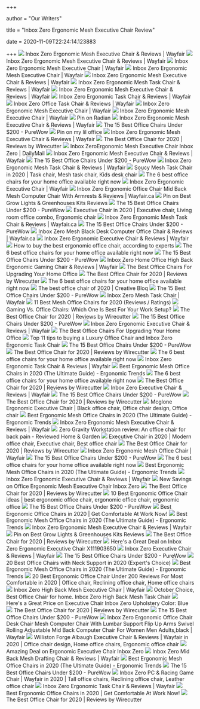 +++
        
author = "Our Writers"
        
title = "Inbox Zero Ergonomic Mesh Executive Chair Review"
        
date = 2020-11-09T22:24:14.123883
        
+++
[ ![](https://secure.img1-ag.wfcdn.com/im/17160394/resize-h800-w800%5Ecompr-r85/1284/128445517/Ergonomic+Mesh+Executive+Chair.jpg)](https://secure.img1-ag.wfcdn.com/im/17160394/resize-h800-w800%5Ecompr-r85/1284/128445517/Ergonomic+Mesh+Executive+Chair.jpg) Inbox Zero Ergonomic Mesh Executive Chair & Reviews | Wayfair
[ ![](https://secure.img1-ag.wfcdn.com/im/82996048/resize-h800-w800%5Ecompr-r85/1284/128445522/Ergonomic+Mesh+Executive+Chair.jpg)](https://secure.img1-ag.wfcdn.com/im/82996048/resize-h800-w800%5Ecompr-r85/1284/128445522/Ergonomic+Mesh+Executive+Chair.jpg) Inbox Zero Ergonomic Mesh Executive Chair & Reviews | Wayfair
[ ![](https://secure.img1-fg.wfcdn.com/im/46140811/compr-r85/1219/121993361/ergonomic-mesh-executive-chair.jpg)](https://secure.img1-fg.wfcdn.com/im/46140811/compr-r85/1219/121993361/ergonomic-mesh-executive-chair.jpg) Inbox Zero Ergonomic Mesh Executive Chair | Wayfair
[ ![](https://secure.img1-fg.wfcdn.com/im/63861030/resize-h800-w800%5Ecompr-r85/1219/121993187/Ergonomic+Mesh+Executive+Chair.jpg)](https://secure.img1-fg.wfcdn.com/im/63861030/resize-h800-w800%5Ecompr-r85/1219/121993187/Ergonomic+Mesh+Executive+Chair.jpg) Inbox Zero Ergonomic Mesh Executive Chair | Wayfair
[ ![](https://secure.img1-fg.wfcdn.com/im/09518789/resize-h800-w800%5Ecompr-r85/1219/121993351/Ergonomic+Mesh+Executive+Chair.jpg)](https://secure.img1-fg.wfcdn.com/im/09518789/resize-h800-w800%5Ecompr-r85/1219/121993351/Ergonomic+Mesh+Executive+Chair.jpg) Inbox Zero Ergonomic Mesh Executive Chair & Reviews | Wayfair
[ ![](https://secure.img1-fg.wfcdn.com/im/00628913/resize-h800-w800%5Ecompr-r85/1099/109994013/Ergonomic+Mesh+Task+Chair.jpg)](https://secure.img1-fg.wfcdn.com/im/00628913/resize-h800-w800%5Ecompr-r85/1099/109994013/Ergonomic+Mesh+Task+Chair.jpg) Inbox Zero Ergonomic Mesh Task Chair & Reviews | Wayfair
[ ![](https://secure.img1-fg.wfcdn.com/im/52528907/resize-h800-w800%5Ecompr-r85/1262/126247024/Ergonomic+Mesh+Executive+Chair.jpg)](https://secure.img1-fg.wfcdn.com/im/52528907/resize-h800-w800%5Ecompr-r85/1262/126247024/Ergonomic+Mesh+Executive+Chair.jpg) Inbox Zero Ergonomic Mesh Executive Chair & Reviews | Wayfair
[ ![](https://secure.img1-fg.wfcdn.com/im/82190692/resize-h800-w800%5Ecompr-r85/1218/121817672/Ergonomic+Task+Chair.jpg)](https://secure.img1-fg.wfcdn.com/im/82190692/resize-h800-w800%5Ecompr-r85/1218/121817672/Ergonomic+Task+Chair.jpg) Inbox Zero Ergonomic Task Chair & Reviews | Wayfair
[ ![](https://secure.img1-fg.wfcdn.com/im/62517328/compr-r85/1154/115444065/office-task-chair.jpg)](https://secure.img1-fg.wfcdn.com/im/62517328/compr-r85/1154/115444065/office-task-chair.jpg) Inbox Zero Office Task Chair & Reviews | Wayfair
[ ![](https://secure.img1-fg.wfcdn.com/im/41064781/resize-h800-w800%5Ecompr-r85/1294/129447201/Ergonomic+Mesh+Executive+Chair.jpg)](https://secure.img1-fg.wfcdn.com/im/41064781/resize-h800-w800%5Ecompr-r85/1294/129447201/Ergonomic+Mesh+Executive+Chair.jpg) Inbox Zero Ergonomic Mesh Executive Chair | Wayfair
[ ![](https://secure.img1-fg.wfcdn.com/im/44146331/resize-h800-w800%5Ecompr-r85/1183/118391807/Ergonomic+Mesh+Executive+Chair.jpg)](https://secure.img1-fg.wfcdn.com/im/44146331/resize-h800-w800%5Ecompr-r85/1183/118391807/Ergonomic+Mesh+Executive+Chair.jpg) Inbox Zero Ergonomic Mesh Executive Chair | Wayfair
[ ![](https://i.pinimg.com/originals/c2/25/e3/c225e3d7bab0262a41d1e62d367229bc.png)](https://i.pinimg.com/originals/c2/25/e3/c225e3d7bab0262a41d1e62d367229bc.png) Pin on Radian
[ ![](https://secure.img1-fg.wfcdn.com/im/71276152/resize-h800-w800%5Ecompr-r85/1262/126249166/Ergonomic+Mesh+Executive+Chair.jpg)](https://secure.img1-fg.wfcdn.com/im/71276152/resize-h800-w800%5Ecompr-r85/1262/126249166/Ergonomic+Mesh+Executive+Chair.jpg) Inbox Zero Ergonomic Mesh Executive Chair & Reviews | Wayfair
[ ![](https://purewows3.imgix.net/images/articles/2020_10/10.jpg?auto=format,compress&cs=strip)](https://purewows3.imgix.net/images/articles/2020_10/10.jpg?auto=format,compress&cs=strip) The 15 Best Office Chairs Under $200 - PureWow
[ ![](https://i.pinimg.com/originals/0d/7f/ef/0d7fef8b39eda38b372fc035e3610dbb.png)](https://i.pinimg.com/originals/0d/7f/ef/0d7fef8b39eda38b372fc035e3610dbb.png) Pin on my lil office
[ ![](https://secure.img1-fg.wfcdn.com/im/71781482/resize-h800-w800%5Ecompr-r85/1212/121247556/Ergonomic+Mesh+Executive+Chair.jpg)](https://secure.img1-fg.wfcdn.com/im/71781482/resize-h800-w800%5Ecompr-r85/1212/121247556/Ergonomic+Mesh+Executive+Chair.jpg) Inbox Zero Ergonomic Mesh Executive Chair & Reviews | Wayfair
[ ![](https://cdn.thewirecutter.com/wp-content/media/2020/09/officechairs-2048px-9607.jpg?auto=webp&crop=1.91:1&width=1200)](https://cdn.thewirecutter.com/wp-content/media/2020/09/officechairs-2048px-9607.jpg?auto=webp&crop=1.91:1&width=1200) The Best Office Chair for 2020 | Reviews by Wirecutter
[ ![](https://secure.img1-fg.wfcdn.com/im/92197172/resize-h400-w400%5Ecompr-r85/1219/121993237/.jpg)](https://secure.img1-fg.wfcdn.com/im/92197172/resize-h400-w400%5Ecompr-r85/1219/121993237/.jpg) Inbox ZeroErgonomic Mesh Executive Chair Inbox Zero | DailyMail
[ ![](https://secure.img1-ag.wfcdn.com/im/22317819/resize-h800-w800%5Ecompr-r85/1293/129396857/Ergonomic+Mesh+Executive+Chair.jpg)](https://secure.img1-ag.wfcdn.com/im/22317819/resize-h800-w800%5Ecompr-r85/1293/129396857/Ergonomic+Mesh+Executive+Chair.jpg) Inbox Zero Ergonomic Mesh Executive Chair & Reviews | Wayfair
[ ![](https://purewows3.imgix.net/images/articles/2020_10/office_chair_cat.jpg?auto=format,compress&cs=strip)](https://purewows3.imgix.net/images/articles/2020_10/office_chair_cat.jpg?auto=format,compress&cs=strip) The 15 Best Office Chairs Under $200 - PureWow
[ ![](https://secure.img1-fg.wfcdn.com/im/67994112/resize-h800-w800%5Ecompr-r85/1198/119849391/Ergonomic+Mesh+Task+Chair.jpg)](https://secure.img1-fg.wfcdn.com/im/67994112/resize-h800-w800%5Ecompr-r85/1198/119849391/Ergonomic+Mesh+Task+Chair.jpg) Inbox Zero Ergonomic Mesh Task Chair & Reviews | Wayfair
[ ![](https://i.pinimg.com/originals/70/7d/4e/707d4e98b71e518bb226c4658af66604.jpg)](https://i.pinimg.com/originals/70/7d/4e/707d4e98b71e518bb226c4658af66604.jpg) Soucy Mesh Task Chair in 2020 | Task chair, Mesh task chair, Kids desk chair
[ ![](https://images.fastcompany.net/image/upload/w_596,c_limit,q_auto:best,f_auto/wp-cms/uploads/2020/08/i-1-The-best-office-chairs-to-upgrade-your-WFH-setup-now-The-best-office-chairs-to-upgrade-your-WFH-setup-now-andel-task-chair.jpg)](https://images.fastcompany.net/image/upload/w_596,c_limit,q_auto:best,f_auto/wp-cms/uploads/2020/08/i-1-The-best-office-chairs-to-upgrade-your-WFH-setup-now-The-best-office-chairs-to-upgrade-your-WFH-setup-now-andel-task-chair.jpg) The 6 best office chairs for your home office available right now
[ ![](https://secure.img1-fg.wfcdn.com/im/04032228/resize-h800-w800%5Ecompr-r85/1206/120657378/Ergonomic+Executive+Chair.jpg)](https://secure.img1-fg.wfcdn.com/im/04032228/resize-h800-w800%5Ecompr-r85/1206/120657378/Ergonomic+Executive+Chair.jpg) Inbox Zero Ergonomic Executive Chair | Wayfair
[ ![](https://secure.img1-fg.wfcdn.com/im/01395543/compr-r85/1203/120329675/ergonomic-office-chair-mid-back-mesh-computer-chair-with-armrests.jpg)](https://secure.img1-fg.wfcdn.com/im/01395543/compr-r85/1203/120329675/ergonomic-office-chair-mid-back-mesh-computer-chair-with-armrests.jpg) Inbox Zero Ergonomic Office Chair Mid Back Mesh Computer Chair With  Armrests & Reviews | Wayfair.ca
[ ![](https://i.pinimg.com/originals/fd/14/44/fd1444459b2b23419432ecadbc3742df.jpg)](https://i.pinimg.com/originals/fd/14/44/fd1444459b2b23419432ecadbc3742df.jpg) Pin on Best Grow Lights & Greenhouses Kits Reviews
[ ![](https://purewows3.imgix.net/images/articles/2020_10/5.jpg?auto=format,compress&cs=strip)](https://purewows3.imgix.net/images/articles/2020_10/5.jpg?auto=format,compress&cs=strip) The 15 Best Office Chairs Under $200 - PureWow
[ ![](https://i.pinimg.com/originals/0f/7b/6b/0f7b6b334a27463c4a6567a6da343acb.png)](https://i.pinimg.com/originals/0f/7b/6b/0f7b6b334a27463c4a6567a6da343acb.png) Executive Chair in 2020 | Executive chair, Living room office combo, Ergonomic  chair
[ ![](https://secure.img1-fg.wfcdn.com/im/37978892/resize-h800-w800%5Ecompr-r85/1198/119849315/Ergonomic+Mesh+Task+Chair.jpg)](https://secure.img1-fg.wfcdn.com/im/37978892/resize-h800-w800%5Ecompr-r85/1198/119849315/Ergonomic+Mesh+Task+Chair.jpg) Inbox Zero Ergonomic Mesh Task Chair & Reviews | Wayfair.ca
[ ![](https://purewows3.imgix.net/images/articles/2020_10/6.jpg?auto=format,compress&cs=strip)](https://purewows3.imgix.net/images/articles/2020_10/6.jpg?auto=format,compress&cs=strip) The 15 Best Office Chairs Under $200 - PureWow
[ ![](https://secure.img1-fg.wfcdn.com/im/87751006/resize-h800-w800%5Ecompr-r85/1231/123109881/Mesh+Black+Desk+Computer+Office+Chair.jpg)](https://secure.img1-fg.wfcdn.com/im/87751006/resize-h800-w800%5Ecompr-r85/1231/123109881/Mesh+Black+Desk+Computer+Office+Chair.jpg) Inbox Zero Mesh Black Desk Computer Office Chair & Reviews | Wayfair.ca
[ ![](https://secure.img1-fg.wfcdn.com/im/21203894/resize-h800-w800%5Ecompr-r85/1234/123470172/Ergonomic+Executive+Chair.jpg)](https://secure.img1-fg.wfcdn.com/im/21203894/resize-h800-w800%5Ecompr-r85/1234/123470172/Ergonomic+Executive+Chair.jpg) Inbox Zero Ergonomic Executive Chair & Reviews | Wayfair
[ ![](https://media2.s-nbcnews.com/i/newscms/2020_25/3390893/ergonomic-office-chairs-kr-2x1-tease-200618_38008296185ce90fd52b401caf79df24.jpg)](https://media2.s-nbcnews.com/i/newscms/2020_25/3390893/ergonomic-office-chairs-kr-2x1-tease-200618_38008296185ce90fd52b401caf79df24.jpg) How to buy the best ergonomic office chair, according to experts
[ ![](https://images.fastcompany.net/image/upload/w_596,c_limit,q_auto:best,f_auto/wp-cms/uploads/2020/08/i-4-The-best-office-chairs-to-upgrade-your-WFH-setup-now-The-best-office-chairs-to-upgrade-your-WFH-setup-now-ikea-langfjall-.jpg)](https://images.fastcompany.net/image/upload/w_596,c_limit,q_auto:best,f_auto/wp-cms/uploads/2020/08/i-4-The-best-office-chairs-to-upgrade-your-WFH-setup-now-The-best-office-chairs-to-upgrade-your-WFH-setup-now-ikea-langfjall-.jpg) The 6 best office chairs for your home office available right now
[ ![](https://purewows3.imgix.net/images/articles/2020_10/11.jpg?auto=format,compress&cs=strip)](https://purewows3.imgix.net/images/articles/2020_10/11.jpg?auto=format,compress&cs=strip) The 15 Best Office Chairs Under $200 - PureWow
[ ![](https://secure.img1-fg.wfcdn.com/im/19821239/resize-h800-w800%5Ecompr-r85/1255/125566023/Home+Office+High+Back+Ergonomic+Gaming+Chair.jpg)](https://secure.img1-fg.wfcdn.com/im/19821239/resize-h800-w800%5Ecompr-r85/1255/125566023/Home+Office+High+Back+Ergonomic+Gaming+Chair.jpg) Inbox Zero Home Office High Back Ergonomic Gaming Chair & Reviews | Wayfair
[ ![](https://specials-images.forbesimg.com/imageserve/5eea485bdb3b680006a1e736/960x0.jpg?cropX1=0&cropX2=800&cropY1=233&cropY2=766)](https://specials-images.forbesimg.com/imageserve/5eea485bdb3b680006a1e736/960x0.jpg?cropX1=0&cropX2=800&cropY1=233&cropY2=766) The Best Office Chairs For Upgrading Your Home Office
[ ![](https://cdn.thewirecutter.com/wp-content/uploads/2019/10/office-chair-lowres-5974-630x420.jpg)](https://cdn.thewirecutter.com/wp-content/uploads/2019/10/office-chair-lowres-5974-630x420.jpg) The Best Office Chair for 2020 | Reviews by Wirecutter
[ ![](https://images.fastcompany.net/image/upload/w_596,c_limit,q_auto:best,f_auto/wp-cms/uploads/2020/08/i-3-The-best-office-chairs-to-upgrade-your-WFH-setup-now-The-best-office-chairs-to-upgrade-your-WFH-setup-now-ikea-jarvfjallet.jpg)](https://images.fastcompany.net/image/upload/w_596,c_limit,q_auto:best,f_auto/wp-cms/uploads/2020/08/i-3-The-best-office-chairs-to-upgrade-your-WFH-setup-now-The-best-office-chairs-to-upgrade-your-WFH-setup-now-ikea-jarvfjallet.jpg) The 6 best office chairs for your home office available right now
[ ![](https://cdn.mos.cms.futurecdn.net/NkRwHsoDezP3MuJnwDvjhh.jpg)](https://cdn.mos.cms.futurecdn.net/NkRwHsoDezP3MuJnwDvjhh.jpg) The best office chair of 2020 | Creative Bloq
[ ![](https://purewows3.imgix.net/images/articles/2020_10/1..jpg?auto=format,compress&cs=strip)](https://purewows3.imgix.net/images/articles/2020_10/1..jpg?auto=format,compress&cs=strip) The 15 Best Office Chairs Under $200 - PureWow
[ ![](https://secure.img1-fg.wfcdn.com/im/77872295/resize-h800-w800%5Ecompr-r85/1227/122769007/Mesh+Task+Chair.jpg)](https://secure.img1-fg.wfcdn.com/im/77872295/resize-h800-w800%5Ecompr-r85/1227/122769007/Mesh+Task+Chair.jpg) Inbox Zero Mesh Task Chair | Wayfair
[ ![](https://www.btod.com/blog/wp-content/uploads/2019/03/best-mesh-office-chairs-2020-blog-header.jpg)](https://www.btod.com/blog/wp-content/uploads/2019/03/best-mesh-office-chairs-2020-blog-header.jpg) 11 Best Mesh Office Chairs for 2020 (Reviews / Ratings)
[ ![](https://specials-images.forbesimg.com/imageserve/5e8e572c93ef920006d3a192/960x0.jpg?fit=scale)](https://specials-images.forbesimg.com/imageserve/5e8e572c93ef920006d3a192/960x0.jpg?fit=scale) Gaming Vs. Office Chairs: Which One Is Best For Your Work Setup?
[ ![](https://cdn.thewirecutter.com/wp-content/uploads/2018/04/office-chair-lowres-5983-630x420.jpg)](https://cdn.thewirecutter.com/wp-content/uploads/2018/04/office-chair-lowres-5983-630x420.jpg) The Best Office Chair for 2020 | Reviews by Wirecutter
[ ![](https://purewows3.imgix.net/images/articles/2020_10/7.jpg?auto=format,compress&cs=strip)](https://purewows3.imgix.net/images/articles/2020_10/7.jpg?auto=format,compress&cs=strip) The 15 Best Office Chairs Under $200 - PureWow
[ ![](https://secure.img1-fg.wfcdn.com/im/32094413/resize-h800-w800%5Ecompr-r85/1234/123469939/Ergonomic+Executive+Chair.jpg)](https://secure.img1-fg.wfcdn.com/im/32094413/resize-h800-w800%5Ecompr-r85/1234/123469939/Ergonomic+Executive+Chair.jpg) Inbox Zero Ergonomic Executive Chair & Reviews | Wayfair
[ ![](https://specials-images.forbesimg.com/imageserve/5f203f62953761c471e7740d/960x0.jpg?fit=scale)](https://specials-images.forbesimg.com/imageserve/5f203f62953761c471e7740d/960x0.jpg?fit=scale) The Best Office Chairs For Upgrading Your Home Office
[ ![](https://secure.img1-fg.wfcdn.com/im/41175331/resize-h310-w310%5Ecompr-r85/1250/120981812/Ergonomic+Task+Chair.jpg)](https://secure.img1-fg.wfcdn.com/im/41175331/resize-h310-w310%5Ecompr-r85/1250/120981812/Ergonomic+Task+Chair.jpg) Top 11 tips to buying a Luxury Office Chair and Inbox Zero Ergonomic Task  Chair
[ ![](https://purewows3.imgix.net/images/articles/2020_10/3.jpg?auto=format,compress&cs=strip)](https://purewows3.imgix.net/images/articles/2020_10/3.jpg?auto=format,compress&cs=strip) The 15 Best Office Chairs Under $200 - PureWow
[ ![](https://d1b5h9psu9yexj.cloudfront.net/5707/Herman-Miller-Aeron_20180409-135854_full.jpg)](https://d1b5h9psu9yexj.cloudfront.net/5707/Herman-Miller-Aeron_20180409-135854_full.jpg) The Best Office Chair for 2020 | Reviews by Wirecutter
[ ![](https://images.fastcompany.net/image/upload/w_596,c_limit,q_auto:best,f_auto/wp-cms/uploads/2020/08/i-5-The-best-office-chairs-to-upgrade-your-WFH-setup-now-The-best-office-chairs-to-upgrade-your-WFH-setup-now-knoll-regeneration-chair.jpg)](https://images.fastcompany.net/image/upload/w_596,c_limit,q_auto:best,f_auto/wp-cms/uploads/2020/08/i-5-The-best-office-chairs-to-upgrade-your-WFH-setup-now-The-best-office-chairs-to-upgrade-your-WFH-setup-now-knoll-regeneration-chair.jpg) The 6 best office chairs for your home office available right now
[ ![](https://secure.img1-fg.wfcdn.com/im/14265056/resize-h800-w800%5Ecompr-r85/1257/125778072/Ergonomic+Task+Chair.jpg)](https://secure.img1-fg.wfcdn.com/im/14265056/resize-h800-w800%5Ecompr-r85/1257/125778072/Ergonomic+Task+Chair.jpg) Inbox Zero Ergonomic Task Chair & Reviews | Wayfair
[ ![](http://ergonomictrends.com/wp-content/uploads/2019/12/XUER-Ergonomic-Office-Chair-Review.jpg)](http://ergonomictrends.com/wp-content/uploads/2019/12/XUER-Ergonomic-Office-Chair-Review.jpg) Best Ergonomic Mesh Office Chairs in 2020 (The Ultimate Guide) - Ergonomic  Trends
[ ![](https://images.fastcompany.net/image/upload/w_1280,f_auto,q_auto,fl_lossy/wp-cms/uploads/2020/08/p-1-The-best-office-chairs-to-upgrade-your-WFH-setup-now.jpg)](https://images.fastcompany.net/image/upload/w_1280,f_auto,q_auto,fl_lossy/wp-cms/uploads/2020/08/p-1-The-best-office-chairs-to-upgrade-your-WFH-setup-now.jpg) The 6 best office chairs for your home office available right now
[ ![](https://d1b5h9psu9yexj.cloudfront.net/25877/Herman-Miller-Sayl_20180409-162623_full.jpg)](https://d1b5h9psu9yexj.cloudfront.net/25877/Herman-Miller-Sayl_20180409-162623_full.jpg) The Best Office Chair for 2020 | Reviews by Wirecutter
[ ![](https://secure.img1-fg.wfcdn.com/im/77977898/resize-h800-w800%5Ecompr-r85/1217/121746956/Executive+Chair.jpg)](https://secure.img1-fg.wfcdn.com/im/77977898/resize-h800-w800%5Ecompr-r85/1217/121746956/Executive+Chair.jpg) Inbox Zero Executive Chair & Reviews | Wayfair
[ ![](https://purewows3.imgix.net/images/articles/2020_10/4.jpg?auto=format,compress&cs=strip)](https://purewows3.imgix.net/images/articles/2020_10/4.jpg?auto=format,compress&cs=strip) The 15 Best Office Chairs Under $200 - PureWow
[ ![](https://d1b5h9psu9yexj.cloudfront.net/25878/HON-Exposure_20180409-142502_full.jpg)](https://d1b5h9psu9yexj.cloudfront.net/25878/HON-Exposure_20180409-142502_full.jpg) The Best Office Chair for 2020 | Reviews by Wirecutter
[ ![](https://i.pinimg.com/474x/c0/8a/bc/c08abc175b93869738a162226e925d65.jpg)](https://i.pinimg.com/474x/c0/8a/bc/c08abc175b93869738a162226e925d65.jpg) Mcglone Ergonomic Executive Chair | Black office chair, Office chair  design, Office chair
[ ![](http://ergonomictrends.com/wp-content/uploads/2018/01/Duramont-Ergonomic-Office-Chair-review.jpg)](http://ergonomictrends.com/wp-content/uploads/2018/01/Duramont-Ergonomic-Office-Chair-review.jpg) Best Ergonomic Mesh Office Chairs in 2020 (The Ultimate Guide) - Ergonomic  Trends
[ ![](https://secure.img1-ag.wfcdn.com/im/32270457/resize-h500-p1-w500%5Ecompr-r85/1284/128445518/default_name.jpg)](https://secure.img1-ag.wfcdn.com/im/32270457/resize-h500-p1-w500%5Ecompr-r85/1284/128445518/default_name.jpg) Inbox Zero Ergonomic Mesh Executive Chair & Reviews | Wayfair
[ ![](https://reviewed-com-res.cloudinary.com/image/fetch/s--eTvTzCNl--/b_white,c_limit,cs_srgb,f_auto,fl_progressive.strip_profile,g_center,q_auto,w_972/https://reviewed-production.s3.amazonaws.com/1583185397018/zero-gravity-workstation.jpg)](https://reviewed-com-res.cloudinary.com/image/fetch/s--eTvTzCNl--/b_white,c_limit,cs_srgb,f_auto,fl_progressive.strip_profile,g_center,q_auto,w_972/https://reviewed-production.s3.amazonaws.com/1583185397018/zero-gravity-workstation.jpg) Zero Gravity Workstation review: An office chair for back pain - Reviewed  Home & Garden
[ ![](https://i.pinimg.com/originals/ae/0b/3f/ae0b3f95d1ca81ecba981d6ce6d824b7.jpg)](https://i.pinimg.com/originals/ae/0b/3f/ae0b3f95d1ca81ecba981d6ce6d824b7.jpg) Executive Chair in 2020 | Modern office chair, Executive chair, Best office  chair
[ ![](https://cdn.thewirecutter.com/wp-content/media/2020/09/officechairs-2048px-5976.jpg?auto=webp&quality=75&width=1024)](https://cdn.thewirecutter.com/wp-content/media/2020/09/officechairs-2048px-5976.jpg?auto=webp&quality=75&width=1024) The Best Office Chair for 2020 | Reviews by Wirecutter
[ ![](https://secure.img1-fg.wfcdn.com/im/59572897/compr-r85/1235/123551729/ergonomic-mesh-office-chair.jpg)](https://secure.img1-fg.wfcdn.com/im/59572897/compr-r85/1235/123551729/ergonomic-mesh-office-chair.jpg) Inbox Zero Ergonomic Mesh Office Chair | Wayfair
[ ![](https://purewows3.imgix.net/images/articles/2020_10/9.jpg?auto=format,compress&cs=strip)](https://purewows3.imgix.net/images/articles/2020_10/9.jpg?auto=format,compress&cs=strip) The 15 Best Office Chairs Under $200 - PureWow
[ ![](https://images.fastcompany.net/image/upload/w_596,c_limit,q_auto:best,f_auto/wp-cms/uploads/2020/08/i-6-The-best-office-chairs-to-upgrade-your-WFH-setup-now-district-eight-akorn.jpg)](https://images.fastcompany.net/image/upload/w_596,c_limit,q_auto:best,f_auto/wp-cms/uploads/2020/08/i-6-The-best-office-chairs-to-upgrade-your-WFH-setup-now-district-eight-akorn.jpg) The 6 best office chairs for your home office available right now
[ ![](http://ergonomictrends.com/wp-content/uploads/2020/02/Nouhaus-Ergo3D-office-chair-review.jpg)](http://ergonomictrends.com/wp-content/uploads/2020/02/Nouhaus-Ergo3D-office-chair-review.jpg) Best Ergonomic Mesh Office Chairs in 2020 (The Ultimate Guide) - Ergonomic  Trends
[ ![](https://secure.img1-fg.wfcdn.com/im/24503130/resize-h800-w800%5Ecompr-r85/1251/125194449/Ergonomic+Executive+Chair.jpg)](https://secure.img1-fg.wfcdn.com/im/24503130/resize-h800-w800%5Ecompr-r85/1251/125194449/Ergonomic+Executive+Chair.jpg) Inbox Zero Ergonomic Executive Chair & Reviews | Wayfair
[ ![](https://images.prod.meredith.com/product/8a2dbc8cddf6988598337c11c2ab0db0/1595930487982/l/office-ergonomic-mesh-executive-chair-inbox-zero)](https://images.prod.meredith.com/product/8a2dbc8cddf6988598337c11c2ab0db0/1595930487982/l/office-ergonomic-mesh-executive-chair-inbox-zero) New Savings on Office Ergonomic Mesh Executive Chair Inbox Zero
[ ![](https://d1b5h9psu9yexj.cloudfront.net/5706/Steelcase-Gesture_20190620-161843_full.jpg)](https://d1b5h9psu9yexj.cloudfront.net/5706/Steelcase-Gesture_20190620-161843_full.jpg) The Best Office Chair for 2020 | Reviews by Wirecutter
[ ![](https://i.pinimg.com/236x/4a/29/d1/4a29d13dd3bece6151c0495a6748fcd6--best-ergonomic-office-chair-gaming-chair.jpg)](https://i.pinimg.com/236x/4a/29/d1/4a29d13dd3bece6151c0495a6748fcd6--best-ergonomic-office-chair-gaming-chair.jpg) 10 Best Ergonomic Office Chair ideas | best ergonomic office chair, ergonomic  office chair, ergonomic office
[ ![](https://purewows3.imgix.net/images/articles/2020_10/14.jpg?auto=format,compress&cs=strip)](https://purewows3.imgix.net/images/articles/2020_10/14.jpg?auto=format,compress&cs=strip) The 15 Best Office Chairs Under $200 - PureWow
[ ![](https://thegeniusreview.com/wp-content/uploads/2017/11/ergohuman-lem4erg_new_angle_retouchedblack_0-e1511939746264.jpg)](https://thegeniusreview.com/wp-content/uploads/2017/11/ergohuman-lem4erg_new_angle_retouchedblack_0-e1511939746264.jpg) Best Ergonomic Office Chairs in 2020 | Get Comfortable At Work Now!
[ ![](http://ergonomictrends.com/wp-content/uploads/2019/12/Clatina-Mesh-Executive-Chair-Review.jpg)](http://ergonomictrends.com/wp-content/uploads/2019/12/Clatina-Mesh-Executive-Chair-Review.jpg) Best Ergonomic Mesh Office Chairs in 2020 (The Ultimate Guide) - Ergonomic  Trends
[ ![](https://secure.img1-fg.wfcdn.com/im/66274807/resize-h800-w800%5Ecompr-r85/1212/121247566/Ergonomic+Mesh+Executive+Chair.jpg)](https://secure.img1-fg.wfcdn.com/im/66274807/resize-h800-w800%5Ecompr-r85/1212/121247566/Ergonomic+Mesh+Executive+Chair.jpg) Inbox Zero Ergonomic Mesh Executive Chair & Reviews | Wayfair
[ ![](https://i.pinimg.com/originals/85/c4/78/85c478de424ccab9d0c9fc77b5efcb3b.jpg)](https://i.pinimg.com/originals/85/c4/78/85c478de424ccab9d0c9fc77b5efcb3b.jpg) Pin on Best Grow Lights & Greenhouses Kits Reviews
[ ![](https://cdn.thewirecutter.com/wp-content/media/2020/09/officechairs-2048px-5970.jpg?auto=webp&quality=75&width=1024)](https://cdn.thewirecutter.com/wp-content/media/2020/09/officechairs-2048px-5970.jpg?auto=webp&quality=75&width=1024) The Best Office Chair for 2020 | Reviews by Wirecutter
[ ![](https://images.prod.meredith.com/product/56a98b8c7252613a0b1c7078b7f65d34/1592583133336/l/inbox-zero-ergonomic-executive-chair-x111903650)](https://images.prod.meredith.com/product/56a98b8c7252613a0b1c7078b7f65d34/1592583133336/l/inbox-zero-ergonomic-executive-chair-x111903650) Here's a Great Deal on Inbox Zero Ergonomic Executive Chair X111903650
[ ![](https://secure.img1-fg.wfcdn.com/im/51454156/resize-h800-w800%5Ecompr-r85/1233/123383722/Executive+Chair.jpg)](https://secure.img1-fg.wfcdn.com/im/51454156/resize-h800-w800%5Ecompr-r85/1233/123383722/Executive+Chair.jpg) Inbox Zero Executive Chair & Reviews | Wayfair
[ ![](https://purewows3.imgix.net/images/articles/2020_10/12.jpg?auto=format,compress&cs=strip)](https://purewows3.imgix.net/images/articles/2020_10/12.jpg?auto=format,compress&cs=strip) The 15 Best Office Chairs Under $200 - PureWow
[ ![](https://cdn.autonomous.ai/static/upload/images/common/upload/20201022/20-Best-Office-Chairs-with-Neck-Support-in-2020-Experts-Choice_10462e025e90.jpg)](https://cdn.autonomous.ai/static/upload/images/common/upload/20201022/20-Best-Office-Chairs-with-Neck-Support-in-2020-Experts-Choice_10462e025e90.jpg) 20 Best Office Chairs with Neck Support in 2020 (Expert's Choice)
[ ![](http://ergonomictrends.com/wp-content/uploads/2019/12/Modway-Edge-Mesh-White-Chair-Review.jpg)](http://ergonomictrends.com/wp-content/uploads/2019/12/Modway-Edge-Mesh-White-Chair-Review.jpg) Best Ergonomic Mesh Office Chairs in 2020 (The Ultimate Guide) - Ergonomic  Trends
[ ![](https://i.pinimg.com/originals/99/a5/56/99a556b9b6c07b71f1c43bd75816efa6.png)](https://i.pinimg.com/originals/99/a5/56/99a556b9b6c07b71f1c43bd75816efa6.png) 20 Best Ergonomic Office Chair Under 200 Reviews For Most Comfortable in  2020 | Office chair, Reclining office chair, Home office chairs
[ ![](https://secure.img1-fg.wfcdn.com/im/17640862/compr-r85/1146/114651929/high-back-mesh-executive-chair.jpg)](https://secure.img1-fg.wfcdn.com/im/17640862/compr-r85/1146/114651929/high-back-mesh-executive-chair.jpg) Inbox Zero High Back Mesh Executive Chair | Wayfair
[ ![](https://secure.img1-fg.wfcdn.com/im/31869782/resize-h310-w310%5Ecompr-r85/1796/126716890/Mesh+Task+Chair.jpg)](https://secure.img1-fg.wfcdn.com/im/31869782/resize-h310-w310%5Ecompr-r85/1796/126716890/Mesh+Task+Chair.jpg) October Choice, Best Office Chair for home. Inbox Zero High Back Mesh Task  Chair
[ ![](https://images.prod.meredith.com/product/e8da0eeb2163b7fb4669a4b427496058/1587117831454/l/ergonomic-office-chairs-red-inbox-zero-upholstery-color-blue)](https://images.prod.meredith.com/product/e8da0eeb2163b7fb4669a4b427496058/1587117831454/l/ergonomic-office-chairs-red-inbox-zero-upholstery-color-blue) Here's a Great Price on Executive Chair Inbox Zero Upholstery Color: Blue
[ ![](https://cdn.thewirecutter.com/wp-content/media/2020/09/officechairs-2048px-9393.jpg?auto=webp&quality=75&width=320)](https://cdn.thewirecutter.com/wp-content/media/2020/09/officechairs-2048px-9393.jpg?auto=webp&quality=75&width=320) The Best Office Chair for 2020 | Reviews by Wirecutter
[ ![](https://purewows3.imgix.net/images/articles/2020_10/2.jpg?auto=format,compress&cs=strip)](https://purewows3.imgix.net/images/articles/2020_10/2.jpg?auto=format,compress&cs=strip) The 15 Best Office Chairs Under $200 - PureWow
[ ![](https://secure.img1-fg.wfcdn.com/im/77507435/compr-r85/1211/121166260/ergonomic-office-chair-desk-chair-mesh-computer-chair-with-lumbar-support-flip-up-arms-swivel-rolling-adjustable-mid-back-computer-chair-for-women-men-adultsblack.jpg)](https://secure.img1-fg.wfcdn.com/im/77507435/compr-r85/1211/121166260/ergonomic-office-chair-desk-chair-mesh-computer-chair-with-lumbar-support-flip-up-arms-swivel-rolling-adjustable-mid-back-computer-chair-for-women-men-adultsblack.jpg) Inbox Zero Ergonomic Office Chair Desk Chair Mesh Computer Chair With  Lumbar Support Flip Up Arms Swivel Rolling Adjustable Mid Back Computer  Chair For Women Men Adults,black | Wayfair
[ ![](https://i.pinimg.com/originals/22/f4/a0/22f4a0cfcbc1fea4ea172753c4226ba8.png)](https://i.pinimg.com/originals/22/f4/a0/22f4a0cfcbc1fea4ea172753c4226ba8.png) Williston Forge Albaugh Executive Chair & Reviews | Wayfair in 2020 | Office  chair design, Home office chairs, Ergonomic office chair
[ ![](https://images.prod.meredith.com/product/07191213a18f84a991d4592938d954de/1597658522345/l/ergonomic-executive-chair-inbox-zero)](https://images.prod.meredith.com/product/07191213a18f84a991d4592938d954de/1597658522345/l/ergonomic-executive-chair-inbox-zero) Amazing Deal on Ergonomic Executive Chair Inbox Zero
[ ![](https://secure.img1-fg.wfcdn.com/im/72200887/compr-r85/9008/90089504/mid-back-mesh-drafting-chair.jpg)](https://secure.img1-fg.wfcdn.com/im/72200887/compr-r85/9008/90089504/mid-back-mesh-drafting-chair.jpg) Inbox Zero Mid Back Mesh Drafting Chair & Reviews | Wayfair
[ ![](http://ergonomictrends.com/wp-content/uploads/2019/12/AmazonBasics-Mesh-Office-Chair-Review.jpg)](http://ergonomictrends.com/wp-content/uploads/2019/12/AmazonBasics-Mesh-Office-Chair-Review.jpg) Best Ergonomic Mesh Office Chairs in 2020 (The Ultimate Guide) - Ergonomic  Trends
[ ![](https://purewows3.imgix.net/images/articles/2020_10/13.jpg?auto=format,compress&cs=strip)](https://purewows3.imgix.net/images/articles/2020_10/13.jpg?auto=format,compress&cs=strip) The 15 Best Office Chairs Under $200 - PureWow
[ ![](https://i.pinimg.com/474x/dc/c9/ef/dcc9efc8c5d632a17f5b4dd717bb5947.jpg)](https://i.pinimg.com/474x/dc/c9/ef/dcc9efc8c5d632a17f5b4dd717bb5947.jpg) Inbox Zero PC & Racing Game Chair | Wayfair in 2020 | Tall office chairs,  Reclining office chair, Leather office chair
[ ![](https://secure.img1-fg.wfcdn.com/im/80248917/resize-h800-w800%5Ecompr-r85/1273/127338499/Ergonomic+Task+Chair.jpg)](https://secure.img1-fg.wfcdn.com/im/80248917/resize-h800-w800%5Ecompr-r85/1273/127338499/Ergonomic+Task+Chair.jpg) Inbox Zero Ergonomic Task Chair & Reviews | Wayfair
[ ![](https://thegeniusreview.com/wp-content/uploads/2017/11/Cover-Image-HOF-Web-Blog-1-Top-3-Best-Executive-Office-Chairs-For-People-Who-Like-to-Lean-Back.jpg)](https://thegeniusreview.com/wp-content/uploads/2017/11/Cover-Image-HOF-Web-Blog-1-Top-3-Best-Executive-Office-Chairs-For-People-Who-Like-to-Lean-Back.jpg) Best Ergonomic Office Chairs in 2020 | Get Comfortable At Work Now!
[ ![](https://cdn.thewirecutter.com/wp-content/media/2020/09/officechairs-2048px-5953.jpg?auto=webp&quality=75&width=320)](https://cdn.thewirecutter.com/wp-content/media/2020/09/officechairs-2048px-5953.jpg?auto=webp&quality=75&width=320) The Best Office Chair for 2020 | Reviews by Wirecutter
